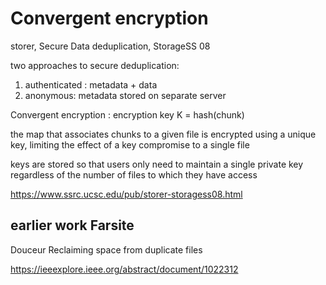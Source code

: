 
# Convergent encryption 

storer, Secure Data deduplication, StorageSS 08

two approaches to secure deduplication:
1. authenticated : metadata + data
2. anonymous: metadata stored on separate server

Convergent encryption : encryption key K = hash(chunk)

the map that associates chunks to a given file is encrypted using a unique key, limiting the effect of a key compromise to a single file

keys are stored so that users only need to maintain a single private key regardless of the number of files to which they have access

https://www.ssrc.ucsc.edu/pub/storer-storagess08.html

## earlier work Farsite 

Douceur Reclaiming space from duplicate files

https://ieeexplore.ieee.org/abstract/document/1022312


